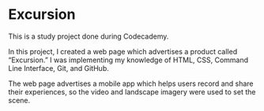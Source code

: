 # Excursion
This is a study project done during Codecademy.

In this project, I created a web page which advertises a product called “Excursion.” I was implementing my knowledge of HTML, CSS, Command Line Interface, Git, and GitHub. 

The web page advertises a mobile app which helps users record and share their experiences, so the video and landscape imagery were used to set the scene. 
